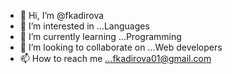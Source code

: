 - 👋 Hi, I’m @fkadirova
- 👀 I’m interested in ...Languages 
- 🌱 I’m currently learning ...Programming 
- 💞️ I’m looking to collaborate on ...Web developers  
- 📫 How to reach me ...fkadirova01@gmail.com 

<!---
fkadirova/fkadirova is a ✨ special ✨ repository because its `README.md` (this file) appears on your GitHub profile.
You can click the Preview link to take a look at your changes.
--->
